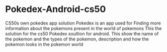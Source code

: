 # Pokedex-Android-cs50
CS50s own pokedex app solution
Pokedex is an app used for Finding more information about the pokemons present in the world of pokemons
This the solution for the cs50 Pokedex soultion for android.
This show the name of the pokemon and the types of the pokemon, description and how the pokemon looks in the pokemon world
